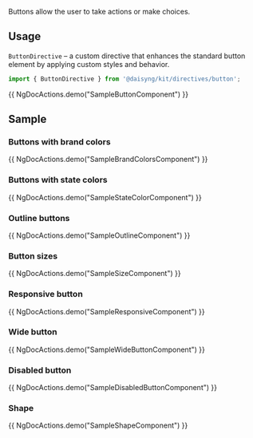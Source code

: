 Buttons allow the user to take actions or make choices.

## Usage

`ButtonDirective` – a custom directive that enhances the standard button element by applying custom styles and behavior.

```ts
import { ButtonDirective } from '@daisyng/kit/directives/button';
```

{{ NgDocActions.demo("SampleButtonComponent") }}

## Sample

### Buttons with brand colors

{{ NgDocActions.demo("SampleBrandColorsComponent") }}

### Buttons with state colors

{{ NgDocActions.demo("SampleStateColorComponent") }}

### Outline buttons

{{ NgDocActions.demo("SampleOutlineComponent") }}

### Button sizes

{{ NgDocActions.demo("SampleSizeComponent") }}

### Responsive button

{{ NgDocActions.demo("SampleResponsiveComponent") }}

### Wide button

{{ NgDocActions.demo("SampleWideButtonComponent") }}

### Disabled button

{{ NgDocActions.demo("SampleDisabledButtonComponent") }}

### Shape

{{ NgDocActions.demo("SampleShapeComponent") }}
